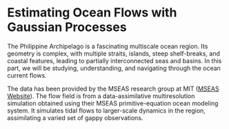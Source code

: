 # Estimating Ocean Flows with Gaussian Processes

The Philippine Archipelago is a fascinating multiscale ocean region. Its geometry is complex, with multiple straits, islands, steep shelf-breaks, and coastal features, leading to partially interconnected seas and basins. In this part, we will be studying, understanding, and navigating through the ocean current flows.

The data has been provided by the MSEAS research group at MIT ([MSEAS Website](http://mseas.mit.edu/)). The flow field is from a data-assimilative multiresolution simulation obtained using their MSEAS primitive-equation ocean modeling system. It simulates tidal flows to larger-scale dynamics in the region, assimilating a varied set of gappy observations.
